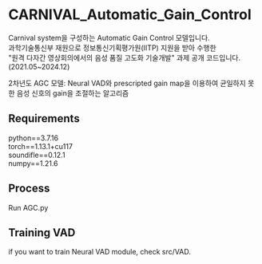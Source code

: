# CARNIVAL_Automatic_Gain_Control
Carnival system을 구성하는 Automatic Gain Control 모델입니다.<br>
과학기술통신부 재원으로 정보통신기획평가원(IITP) 지원을 받아 수행한<br>
"원격 다자간 영상회의에서의 음성 품질 고도화 기술개발" 과제 공개 코드입니다.<br>
(2021.05~2024.12)<br>

2차년도 AGC 모델: Neural VAD와 prescripted gain map을 이용하여 균일하지 못한 음성 신호의 gain을 조절하는 알고리즘




Requirements
-------------
python==3.7.16     
torch==1.13.1+cu117                 
soundifle==0.12.1               
numpy==1.21.6       

Process
-------------
Run AGC.py

Training VAD
-------------
if you want to train Neural VAD module, check src/VAD.